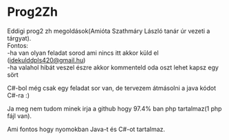 # Prog2Zh
Eddigi prog2 zh megoldások(Amióta Szathmáry László tanár úr vezeti a tárgyat). <br />
Fontos: <br />
-ha van olyan feladat sorod ami nincs itt akkor küld el (idekulddpls420@gmail.hu) <br />
-ha valahol hibát veszel észre akkor kommenteld oda oszt lehet kapsz egy sört <br />

C#-bol még csak egy feladat sor van, de tervezem átmásolni a java kódot C#-ra :) <br/>

Ja meg nem tudom minek irja a github hogy 97.4% ban php tartalmaz(1 php fájl van). <br/>

Ami fontos hogy nyomokban Java-t és C#-ot tartalmaz.
